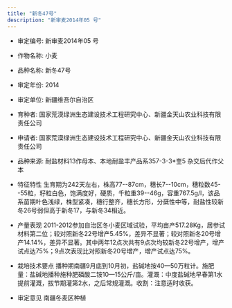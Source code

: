 ```yaml
---
title: "新冬47号"
description: "新审麦2014年05 号"
---
```

* 审定编号:  新审麦2014年05 号

*  作物名称:  小麦

*  品种名称:  新冬47号

*  审定年份:  2014

*  审定单位:  新疆维吾尔自治区

* 育种者:  国家荒漠绿洲生态建设技术工程研究中心、新疆金天山农业科技有限责任公司

*  申请者:  国家荒漠绿洲生态建设技术工程研究中心、新疆金天山农业科技有限责任公司

*  品种来源:  耐盐材料13作母本、本地耐盐丰产品系357-3-3*奎5 杂交后代作父本

*  特征特性
生育期为242天左右，株高77--87cm，穗长7--10cm，穗粒数45--55粒，籽粒白色，饱满度好，硬质，千粒重39--46g，容重767.5g/l，该品系苗期叶色浅绿，株型紧凑，穗行整齐，穗长方形，分蘖性中等，耐盐性较新冬26号弱但高于新冬17，与新冬34相近。

*  产量表现
2011-2012参加自治区冬小麦区域试验，平均亩产517.28Kg，居参试材料第二位；较对照新冬22号增产5.45%，差异不显著；较对照新冬20号增产14.14%，差异不显著。其中两年12点次共有9点次均较新冬22号增产，增产试点达75%；9点次表现比对照新冬20号增产，增产试点达75%。

*  栽培技术要点
播种期南疆9月底到10月初，盐碱地按40—50万粒计。施肥量：盐碱地播种施种肥磷酸二铵10—15公斤/亩。灌溉：中度盐碱地早春第1水提前灌溉，拔节期灌第2水，之后常规灌溉。收割：注意适时收获。

*  审定意见
南疆冬麦区种植
